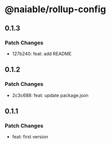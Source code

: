 # @naiable/rollup-config

## 0.1.3

### Patch Changes

- 127b240: feat: add README

## 0.1.2

### Patch Changes

- 2c3c688: feat: update package.json

## 0.1.1

### Patch Changes

- feat: first version
